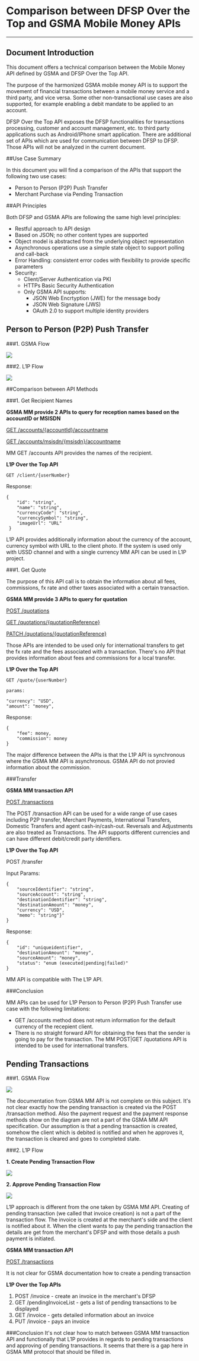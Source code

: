 # Comparison between DFSP Over the Top and GSMA Mobile Money APIs




----------


## Document Introduction



This document offers a technical comparison between the Mobile Money API defined by GSMA and DFSP Over the Top API.


The purpose of the harmonized GSMA mobile money API is to support the movement of financial transactions between a mobile money service and a third party, and vice versa. Some other non-transactional use cases are also supported, for example enabling a debit mandate to be applied to an account.


DFSP Over the Top API exposes the DFSP functionalities for transactions processing, customer and account management, etc. to third party applications such as Android/IPhone smart application. There are additional set of APIs which are used for communication between DFSP to DFSP. Those APIs will not be analyzed in the current document.


##Use Case Summary



In this document you will find a comparison of the APIs that support the following two use cases:

- Person to Person (P2P) Push Transfer
- Merchant Purchase via Pending Transaction




##API Principles



Both DFSP and GSMA APIs are following the same high level principles:

 - Restful approach to API design
 - Based on JSON; no other content types are supported
 - Object model is abstracted from the underlying object representation
 - Asynchronous operations use a simple state object to support polling and call-back
 - Error Handling: consistent error codes with flexibility to provide specific parameters
 - Security:
	 - Client/Server Authentication via PKI
	 - HTTPs Basic Security Authentication
	 - Only GSMA API supports:
		 - JSON Web Encrtyption (JWE) for the message body
		 - JSON Web Signature (JWS)
		 - OAuth 2.0 to support multiple identity providers
		 

## Person to Person (P2P) Push Transfer

###1. GSMA Flow




![](./GSMAPushTransfer.jpg)













###2. L1P Flow



![](./L1PPushTransfer.jpg)








##Comparison between API Methods

###1. Get Recipient Names

**GSMA MM provide 2 APIs to query for reception names based on the accountID or MSISDN**

[GET /accounts/{accountId}/accountname](https://gsma-harmonisation.symbox.com/swagger/#!/default/get_accounts_accountId_accountname)

[GET /accounts/msisdn/{msisdn}/accountname](https://gsma-harmonisation.symbox.com/swagger/#!/default/get_accounts_msisdn_msisdn_accountname)
    
MM GET /accounts API provides the names of the recipient. 

    

**L1P Over the Top API**

    GET /client/{userNumber}

Response:


    {
	    "id": "string",
	    "name": "string",
	    "currencyCode": "string",
	    "currencySymbol": "string",
    	"imageUrl": "URL"
     }
    
L1P API provides additionally information about the currency of the account, currency symbol with URL to the client photo. If the system is used only with USSD channel and with a single currency MM API can be used in L1P project.









###1. Get Quote

The purpose of this API call is to obtain the information about all fees, commissions, fx rate and other taxes associated with a certain transaction.   


**GSMA MM provide 3 APIs to query for quotation**

[POST /quotations](https://gsma-harmonisation.symbox.com/swagger/#!/default/post_quotations)

[GET /quotations/{quotationReference}](https://gsma-harmonisation.symbox.com/swagger/#!/default/get_quotations_quotationReference)

[PATCH /quotations/{quotationReference}](https://gsma-harmonisation.symbox.com/swagger/#!/default/patch_quotations_quotationReference)


Those APIs are intended to be used only for international transfers to get the fx rate and the fees associated with a transaction. There's no API that provides information about fees and commissions for a local transfer. 






**L1P Over the Top API**


    GET /quote/{userNumber}
    
    params:

    "currency": "USD",
    "amount": "money",


Response:

	{
    	"fee": money,
    	"commission": money
    }


The major difference between the APIs is that the L1P API is synchronous where the GSMA MM API is asynchronous. GSMA API do not provied information about the commission. 


###Transfer


**GSMA MM transaction API**


[POST /transactions](https://gsma-harmonisation.symbox.com/swagger/#!/default/post_transactions)

The POST /transaction API can be used for a wide range of use cases including P2P transfer, Merchant Payments, International Transfers, Domestic Transfers and agent cash-in/cash-out. Reversals and Adjustments are also treated as Transactions.
The API supports different currencies and can have different debit/credit party identifiers.


**L1P Over the Top API**



POST /transfer

Input Params:

	{
    	"sourceIdentifier": "string",
      	"sourceAccount": "string",
      	"destinationIdentifier": "string",
      	"destinationAmount": "money",
      	"currency": "USD",
      	"memo": "string"}"
    }
    

Response:

    {
      	"id": "uniqueidentifier",
  		"destinationAmount": "money",
  		"sourceAmount": "money",
      	"status": "enum (executed|pending|failed)"
    }


MM API is compatible with The L1P API.


###Conclusion

MM APIs can be used for L1P Person to Person (P2P) Push Transfer use case with the following limitations:

- GET /accounts method does not return information for the default currency of the recepient client.
- There is no straight forward API for obtaining the fees that the sender is going to pay for the transaction. The MM POST|GET /quotations API is intended to be used for international transfers. 


## Pending Transactions

###1. GSMA Flow


![](./GSMAMerchantPurchase.jpg)

The documentation from GSMA MM API is not complete on this subject. It's not clear exactly how the pending transaction is created via the POST /transaction method. Also the payment request and the payment response methods show on the diagram are not a part of the GSMA MM API specification. Our assumption is that a pending transaction is created, somehow the client which is debited is notified and when he approves it, the transaction is cleared and goes to completed state. 


###2. L1P Flow

**1. Create Pending Transaction Flow**

![](./L1PCreatePendingTransaction.jpg)

**2. Approve Pending Transaction Flow**


![](./L1PApprovePendingTransaction.jpg)

L1P approach is different from the one taken by GSMA MM API. Creating of pending transaction (we called that invoice creation) is not a part of the transaction flow. The invoice is created at the merchant's side and the client is notified about it. When the client wants to pay the pending transaction the details are get from the merchant's DFSP and with those details a push payment is initiated.


  
**GSMA MM transaction API**


[POST /transactions](https://gsma-harmonisation.symbox.com/swagger/#!/default/post_transactions)

It is not clear for GSMA documentation how to create a pending transaction

**L1P Over the Top APIs**

1. POST /invoice - create an invoice in the merchant's DFSP
2. GET /pendingInvoiceList - gets a list of pending transactions to be displayed 
3. GET /invoice - gets detailed information about an invoice
4. PUT /invoice - pays an invoice

###Conclusion
It's not clear how to match between GSMA MM transaction API and functionally that L1P provides in regards to pending transactions and approving of pending transactions. It seems that there is a gap here in GSMA MM protocol that should be filled in.